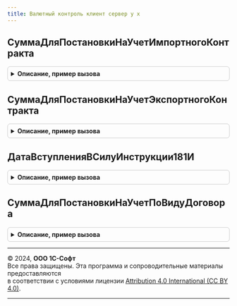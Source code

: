 ```yaml
---
title: Валютный контроль клиент сервер у х
---
```



## СуммаДляПостановкиНаУчетИмпортногоКонтракта
<details style="margin: 1em 0; padding: 0.5em; border: 1px solid #ccc; border-radius: 6px;">

<summary style="font-weight: bold; cursor: pointer;">Описание, пример вызова</summary>

```bsl

// Функция возвращает сумму импортного контракта, по превышении которой требуется постановка его на учет
// согласно инструкции 181-И.
//
// Параметры:
//  Дата - 	Дата - Дата, на которую необходимо определение суммы.
//
// Возвращаемое значение:
//  Число - Величина рублевого эквивалента суммы контракта.
//
Функция СуммаДляПостановкиНаУчетИмпортногоКонтракта(Дата = Неопределено) Экспорт
```

Пример вызова
```bsl
Результат = ВалютныйКонтрольКлиентСерверУХ.СуммаДляПостановкиНаУчетИмпортногоКонтракта(Дата);
```
</details>

## СуммаДляПостановкиНаУчетЭкспортногоКонтракта
<details style="margin: 1em 0; padding: 0.5em; border: 1px solid #ccc; border-radius: 6px;">

<summary style="font-weight: bold; cursor: pointer;">Описание, пример вызова</summary>

```bsl

// Функция возвращает сумму экспортного контракта, по превышении которой требуется постановка его на учет
// согласно инструкции 181-И
//
// Параметры:
//  Дата - 	Дата - Дата, на которую необходимо определение суммы.
//
// Возвращаемое значение:
//  Число - Величина рублевого эквивалента суммы контракта.
//
Функция СуммаДляПостановкиНаУчет Экспорт
```

Пример вызова
```bsl
Результат = ВалютныйКонтрольКлиентСерверУХ.СуммаДляПостановкиНаУчетЭкспортногоКонтракта(Дата);
```
</details>

## ДатаВступленияВСилуИнструкции181И
<details style="margin: 1em 0; padding: 0.5em; border: 1px solid #ccc; border-radius: 6px;">

<summary style="font-weight: bold; cursor: pointer;">Описание, пример вызова</summary>

```bsl

Функция ДатаВступленияВСилуИнструкции181И() Экспорт
```

Пример вызова
```bsl
Результат = ВалютныйКонтрольКлиентСерверУХ.ДатаВступленияВСилуИнструкции181И() 
```
</details>

## СуммаДляПостановкиНаУчетПоВидуДоговора
<details style="margin: 1em 0; padding: 0.5em; border: 1px solid #ccc; border-radius: 6px;">

<summary style="font-weight: bold; cursor: pointer;">Описание, пример вызова</summary>

```bsl

Функция СуммаДляПостановкиНаУчетПоВидуДоговора(ВидДоговораУХ, Дата = Неопределено) Экспорт
```

Пример вызова
```bsl
Результат = ВалютныйКонтрольКлиентСерверУХ.СуммаДляПостановкиНаУчетПоВидуДоговора(ВидДоговораУХ, Дата);
```
</details>

---

© 2024, **ООО 1С-Софт**  
Все права защищены. Эта программа и сопроводительные материалы предоставляются  
в соответствии с условиями лицензии [Attribution 4.0 International (CC BY 4.0)](https://creativecommons.org/licenses/by/4.0/legalcode).

---
